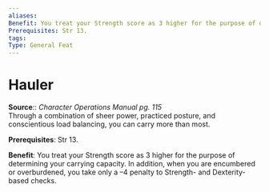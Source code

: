 ```yaml
---
aliases: 
Benefit: You treat your Strength score as 3 higher for the purpose of determining your carrying capacity. In addition, when you are encumbered or overburdened, you take only a –4 penalty to Strength- and Dexterity-based checks.
Prerequisites: Str 13.
tags: 
Type: General Feat
---
```


# Hauler

**Source**:: _Character Operations Manual pg. 115_  
Through a combination of sheer power, practiced posture, and conscientious load balancing, you can carry more than most.

**Prerequisites**: Str 13.

**Benefit**: You treat your Strength score as 3 higher for the purpose of determining your carrying capacity. In addition, when you are encumbered or overburdened, you take only a –4 penalty to Strength- and Dexterity-based checks.

